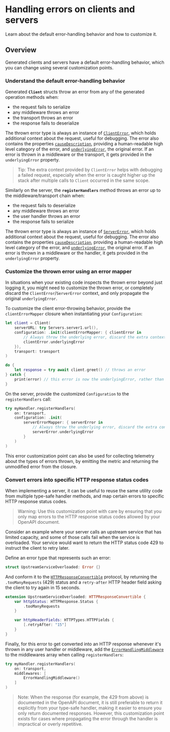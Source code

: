 # Handling errors on clients and servers

Learn about the default error-handling behavior and how to customize it.

## Overview

Generated clients and servers have a default error-handling behavior, which you can change using several customization points.

### Understand the default error-handling behavior

Generated **`Client`** structs throw an error from any of the generated operation methods when:
- the request fails to serialize
- any middleware throws an error
- the transport throws an error
- the response fails to deserialize

The thrown error type is always an instance of [`ClientError`](https://swiftpackageindex.com/apple/swift-openapi-runtime/documentation/openapiruntime/clienterror), which holds additional context about the request, useful for debugging. The error also contains the properties [`causeDescription`](https://swiftpackageindex.com/apple/swift-openapi-runtime/documentation/openapiruntime/clienterror/causedescription), providing a human-readable high level category of the error, and [`underlyingError`](https://swiftpackageindex.com/apple/swift-openapi-runtime/documentation/openapiruntime/clienterror/underlyingError), the original error. If an error is thrown in a middleware or the transport, it gets provided in the `underlyingError` property.

> Tip: The extra context provided by `ClientError` helps with debugging a failed request, especially when the error is caught higher up the stack after multiple calls to `Client` occurred in the same scope.

Similarly on the server, the **`registerHandlers`** method throws an error up to the middleware/transport chain when:
- the request fails to deserialize
- any middleware throws an error
- the user handler throws an error
- the response fails to serialize

The thrown error type is always an instance of [`ServerError`](https://swiftpackageindex.com/apple/swift-openapi-runtime/documentation/openapiruntime/servererror), which holds additional context about the request, useful for debugging. The error also contains the properties [`causeDescription`](https://swiftpackageindex.com/apple/swift-openapi-runtime/documentation/openapiruntime/servererror/causedescription), providing a human-readable high level category of the error, and [`underlyingError`](https://swiftpackageindex.com/apple/swift-openapi-runtime/documentation/openapiruntime/servererror/underlyingError), the original error. If an error is thrown in a middleware or the handler, it gets provided in the `underlyingError` property.

### Customize the thrown error using an error mapper

In situations when your existing code inspects the thrown error beyond just logging it, you might need to customize the thrown error, or completely discard the `ClientError`/`ServerError` context, and only propagate the original `underlyingError`.

To customize the client error-throwing behavior, provide the `clientErrorMapper` closure when instantiating your `Configuration`:

```swift
let client = Client(
    serverURL: try Servers.server1.url(),
    configuration: .init(clientErrorMapper: { clientError in
        // Always throw the underlying error, discard the extra context
        clientError.underlyingError
    }),
    transport: transport
)

do {
    let response = try await client.greet() // throws an error
} catch {
    print(error) // this error is now the underlyingError, rather than ClientError
}
```

On the server, provide the customized `Configuration` to the `registerHandlers` call:

```swift
try myHandler.registerHandlers(
    on: transport,
    configuration: .init(
        serverErrorMapper: { serverError in
            // Always throw the underlying error, discard the extra context
            serverError.underlyingError
        }
    )
)
```

This error customization point can also be used for collecting telemetry about the types of errors thrown, by emitting the metric and returning the unmodified error from the closure.

### Convert errors into specific HTTP response status codes

When implementing a server, it can be useful to reuse the same utility code from multiple type-safe handler methods, and map certain errors to specific HTTP response status codes.

> Warning: Use this customization point with care by ensuring that you only map errors to the HTTP response status codes allowed by your OpenAPI document.

Consider an example where your server calls an upstream service that has limited capacity, and some of those calls fail when the service is overloaded. Your service would want to return the HTTP status code 429 to instruct the client to retry later.

Define an error type that represents such an error:

```swift
struct UpstreamServiceOverloaded: Error {}
```

And conform it to the [`HTTPResponseConvertible`](https://swiftpackageindex.com/apple/swift-openapi-runtime/documentation/openapiruntime/httpresponseconvertible) protocol, by returning the `.tooManyRequests` (429) status and a `retry-after` HTTP header field asking the client to try again in 15 seconds.

```swift
extension UpstreamServiceOverloaded: HTTPResponseConvertible {
    var httpStatus: HTTPResponse.Status {
        .tooManyRequests
    }

    var httpHeaderFields: HTTPTypes.HTTPFields {
        [.retryAfter: "15"]
    }
}
```

Finally, for this error to get converted into an HTTP response whenever it's thrown in any user handler or middleware, add the [`ErrorHandlingMiddleware`](https://swiftpackageindex.com/apple/swift-openapi-runtime/documentation/openapiruntime/errorhandlingmiddleware) to the middlewares array when calling `registerHandlers`:

```swift
try myHandler.registerHandlers(
    on: transport,
    middlewares: [
        ErrorHandlingMiddleware()
    ]
)
```

> Note: When the response (for example, the 429 from above) is documented in the OpenAPI document, it is still preferable to return it explicitly from your type-safe handler, making it easier to ensure you only return documented responses. However, this customization point exists for cases where propagating the error through the handler is impractical or overly repetitive.
